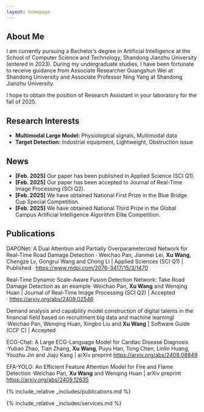 ```yaml
---
layout: homepage
---
```


## About Me

I am currently pursuing a Bachelor’s degree in Artificial Intelligence at the School of Computer Science and Technology, Shandong Jianzhu University (entered in 2023). During my undergraduate studies, I have been fortunate to receive guidance from Associate Researcher Guangshun Wei at Shandong University and Associate Professor Ning Yang at Shandong Jianzhu University. 

I hope to obtain the position of Research Assistant in your laboratory for the fall of 2025.

## Research Interests

- **Multimodal Large Model:** Physiological signals, Multimodal data
- **Target Detection:** Industrial equipment, Lightweight, Obstruction issue

## News

- **[Feb. 2025]** Our paper has been published in Applied Science (SCI Q1).
- **[Feb. 2025]** Our paper has been accepted to Journal of Real-Time Image Processing (SCI Q2).
- **[Feb. 2025]** We have obtained National First Prize in the Blue Bridge Cup Special Competition.
- **[Feb. 2025]** We have obtained National Third Prize in the Global Campus Artificial Intelligence Algorithm Elite Competition.

## Publications

DAPONet: A Dual Attention and Partially Overparameterized Network for Real-Time Road Damage Detection
·  Weichao Pan, Jianmei Lei, **Xu Wang**, Chengze Lv, Gongrui Wang and Chong Li | Applied Sciences (SCI Q1) | Published
· https://www.mdpi.com/2076-3417/15/3/1470

Real-Time Dynamic Scale-Aware Fusion Detection Network: Take Road Damage Detection as an example
·Weichao Pan, **Xu Wang** and Wenqing Huan | Journal of Real-Time Image Processing (SCI Q2) | Accepted
· https://arxiv.org/abs/2409.02546

Demand analysis and capability model construction of digital talents in the financial field based on recruitment big data and machine learningl
·Weichao Pan, Wenqing Huan, Xingbo Liu and **Xu Wang** | Software Guide (CCF C) | Accepted

ECG-Chat: A Large ECG-Language Model for Cardiac Disease Diagnosis
·Yubao Zhao, Tian Zhang, **Xu Wang**, Puyu Han, Tong Chen, Linlin Huang, Youzhu Jin and Jiaju Kang | arXiv preprint
https://arxiv.org/abs/2408.08849

EFA-YOLO: An Efficient Feature Attention Model for Fire and Flame Detection
·Weichao Pan, **Xu Wang** and Wenqing Huan | arXiv preprint
https://arxiv.org/abs/2409.12635

{% include_relative _includes/publications.md %}

{% include_relative _includes/services.md %}
